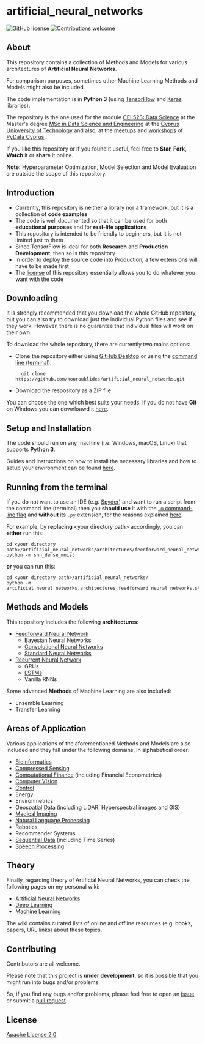 # artificial_neural_networks
[![GitHub license](https://img.shields.io/badge/license-Apache--2.0-blue.svg)](https://raw.githubusercontent.com/kourouklides/artificial_neural_networks/master/LICENSE)
[![Contributions
welcome](https://img.shields.io/badge/contributions-welcome-brightgreen.svg)](#contributing)

## About
This repository contains a collection of Methods and Models for various architectures of __Artificial Neural Networks__.

For comparison purposes, sometimes other Machine Learning Methods and Models might also be included.

The code implementation is in __Python 3__ (using [TensorFlow](https://www.tensorflow.org/) and [Keras](https://keras.io/) libraries).

The repository is the one used for the module [CEI 523: Data Science](https://github.com/kourouklides/CEI_523_2018) at the Master's degree [MSc in Data Science and Engineering](https://www.cut.ac.cy/faculties/fet/eecei/module-description/modules-msc-data-science-and-engineering/?languageId=1) at the [Cyprus Unioversity of Technology](https://www.cut.ac.cy/) and also, at the [meetups](https://github.com/PyDataCyprus/meetups) and [workshops](https://github.com/PyDataCyprus/workshops) of [PyData Cyprus](https://www.meetup.com/PyDataCyprus/).

If you like this repository or if you found it useful, feel free to __Star, Fork, Watch__ it or __share__ it online.

__Note:__ Hyperparameter Optimization, Model Selection and Model Evaluation are outside the scope of this repository.

## Introduction

* Currently, this repository is neither a library nor a framework, but it is a collection of __code examples__
* The code is well documented so that it can be used for both __educational purposes__ and for __real-life applications__
* This repository is intended to be friendly to beginners, but it is not limited just to them
* Since TensorFlow is ideal for both __Research__ and __Production Development__, then so is this repository
* In order to deploy the source code into Production, a few extensions will have to be made first
* The [license](LICENSE) of this repository essentially allows you to do whatever you want with the code

## Downloading
It is strongly recommended that you download the whole GitHub repository, but you can also try to download just the individual Python files and see if they work. However, there is no guarantee that individual files will work on their own.

To download the whole repository, there are currently two mains options:
* Clone the repository either using [GitHub Desktop](https://desktop.github.com/) or using the [command line (terminal)](https://help.github.com/articles/cloning-a-repository/):

        git clone https://github.com/kourouklides/artificial_neural_networks.git

* Download the respository as a ZIP file

You can choose the one which best suits your needs. If you do not have __Git__ on Windows you can downloawd it [here](https://git-scm.com/download/win).

## Setup and Installation
The code should run on any machine (i.e. Windows, macOS, Linux) that supports __Python 3__.

Guides and instructions on how to install the necessary libraries and how to setup your environment can be found [here](setup/README.md).

## Running from the terminal

If you do not want to use an IDE (e.g. [Spyder](https://www.spyder-ide.org/)) and want to run a script from the command line (terminal) then you __should use__ it with the [``-m`` command-line flag](https://docs.python.org/3.6/using/cmdline.html#cmdoption-m) and __without__ its ``.py`` extension, for the reasons explained [here](https://stackoverflow.com/questions/22241420/execution-of-python-code-with-m-option-or-not).

For example, by __replacing__ \<your directory path> accordingly, you can __either__ run this:

    cd <your directory path>/artificial_neural_networks/architectures/feedforward_neural_networks/standard_neural_networks/
    python -m snn_dense_mnist

__or__ you can run this:

    cd <your directory path>/artificial_neural_networks/
    python -m artificial_neural_networks.architectures.feedforward_neural_networks.standard_neural_networks.snn_dense_mnist


## Methods and Models
This repository includes the following __architectures__:

- [Feedforward Neural Network](artificial_neural_networks/architectures/feedforward_neural_networks)
  - Bayesian Neural Networks
  - [Convolutional Neural Networks](artificial_neural_networks/architectures/feedforward_neural_networks/convolutional_neural_networks)
  - [Standard Neural Networks](artificial_neural_networks/architectures/feedforward_neural_networks/standard_neural_networks)
- [Recurrent Neural Network](artificial_neural_networks/architectures/recurrent_neural_networks)
  - GRUs
  - [LSTMs](artificial_neural_networks/architectures/recurrent_neural_networks/LSTM)
  - Vanilla RNNs

Some advanced __Methods__ of Machine Learning are also included:

- Ensemble Learning
- Transfer Learning

## Areas of Application
Various applications of the aforementioned Methods and Models are also included and they fall under the following domains, in alphabetical order:

- [Bioinformatics](artificial_neural_networks/applications/bioinformatics)
- [Compressed Sensing](artificial_neural_networks/applications/compressed_sensing)
- [Computational Finance](artificial_neural_networks/applications/computational_finance) (including Financial Econometrics)
- [Computer Vision](artificial_neural_networks/applications/computer_vision)
- [Control](artificial_neural_networks/applications/control)
- Energy
- Environmetrics
- Geospatial Data (including LiDAR, Hyperspectral images and GIS)
- [Medical Imaging](artificial_neural_networks/applications/medical_imaging)
- [Natural Language Processing](artificial_neural_networks/applications/natural_language_processing)
- Robotics
- Recommender Systems
- [Sequential Data](artificial_neural_networks/applications/sequential_data) (including Time Series)
- [Speech Processing](artificial_neural_networks/applications/speech_processing)

## Theory
Finally, regarding theory of Artificial Neural Networks, you can check the following pages on my personal wiki:

- [Artificial Neural Networks](https://wiki.kourouklides.com/wiki/Artificial_Neural_Network)
- [Deep Learning](https://wiki.kourouklides.com/wiki/Deep_Learning)
- [Machine Learning](https://wiki.kourouklides.com/wiki/Machine_Learning)

The wiki contains curated lists of online and offline resources (e.g. books, papers, URL links) about these topics.

## Contributing

Contributors are all welcome.

Please note that this project is __under development__, so it is possible that you might run into bugs and/or problems.

So, if you find any bugs and/or problems, please feel free to open an [issue](https://github.com/kourouklides/artificial_neural_networks/issues) or submit a [pull request](https://github.com/kourouklides/artificial_neural_networks/pulls).

## License

[Apache License 2.0](LICENSE)

